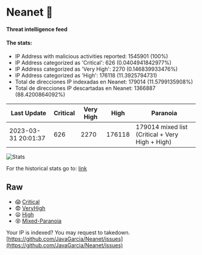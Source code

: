 # Neanet :hocho:
#### Threat intelligence feed
#### The stats:

- IP Address with malicious activities reported: 1545901 (100%)
- IP Address categorized as 'Critical':  626 (0.0404941842977%)
- IP Address categorized as 'Very High':  2270 (0.146839933476%)
- IP Address categorized as 'High':  176118 (11.3925794731)
- Total de direcciones IP indexadas en Neanet:  179014 (11.5799135908%)
- Total de direcciones IP descartadas en Neanet:  1366887 (88.4200864092%)

| Last Update | Critical | Very High | High | Paranoia |
| --- | --- | --- | --- | --- |
| 2023-03-31 20:01:37 | 626 | 2270 | 176118 | 179014 mixed list (Critical + Very High + High)|

![Stats](https://docs.google.com/spreadsheets/d/e/2PACX-1vSnaNMIXVabIpDJjufMlzH7poXnshF3mgd8Is1g9ytUEzVsP5my4Trn8f-xkoLLQ38xpL3HtmUexLo6/pubchart?oid=501124687&format=image)

For the historical stats go to: [link](/stats.csv)
## Raw
- :scream: [Critical](https://raw.githubusercontent.com/JavaGarcia/Neanet/master/blacklists/neanet_critical.txt)
- :fearful: [VeryHigh](https://raw.githubusercontent.com/JavaGarcia/Neanet/master/blacklists/neanet_veryHigh.txtt)
- :frowning: [High](https://raw.githubusercontent.com/JavaGarcia/Neanet/master/blacklists/neanet_high.txt)
- :dizzy_face: [Mixed-Paranoia](https://raw.githubusercontent.com/JavaGarcia/Neanet/master/blacklists/neanet_all.txt)


Your IP is indexed? You may request to takedown. [https://github.com/JavaGarcia/Neanet/issues](https://github.com/JavaGarcia/Neanet/issues)
























































































































































































































































































































































































































































































































































































































































































































































































































































































































































































































































































































































































































































































































































































































































































































































































































































































































































































































































































































































































































































































































































































































































































































































































































































































































































































































































































































































































































































































































































































































































































































































































































































































































































































































































































































































































































































































































































































































































































































































































































































































































































































































































































































































































































































































































































































































































































































































































































































































































































































































































































































































































































































































































































































































































































































































































































































































































































































































































































































































































































































































































































































































































































































































































































































































































































































































































































































































































































































































































































































































































































































































































































































































































































































































































































































































































































































































































































































































































































































































































































































































































































































































































































































































































































































































































































































































































































































































































































































































































































































































































































































































































































































































































































































































































































































































































































































































































































































































































































































































































































































































































































































































































































































































































































































































